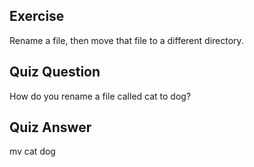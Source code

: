 ## Exercise

Rename a file, then move that file to a different directory.

## Quiz Question

How do you rename a file called cat to dog?

## Quiz Answer

mv cat dog
